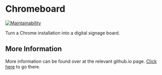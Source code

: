 # Chromeboard

[![Maintainability](https://api.codeclimate.com/v1/badges/30a0609aaf74d93ffe4f/maintainability)](https://codeclimate.com/github/soup-bowl/Chromeboard/maintainability)

Turn a Chrome installation into a digital signage board. 

## More Information
More information can be found over at the relevant github.io page. [Click here](https://soup-bowl.github.io/Chromeboard/) to go there.

